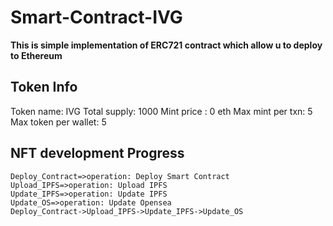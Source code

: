 # Smart-Contract-IVG

**This is simple implementation of ERC721 contract which allow u to deploy to Ethereum**

## Token Info
Token name: IVG
Total supply: 1000
Mint price : 0 eth
Max mint per txn: 5
Max token per wallet: 5

## NFT development Progress
```flow
Deploy_Contract=>operation: Deploy Smart Contract
Upload_IPFS=>operation: Upload IPFS
Update_IPFS=>operation: Update IPFS
Update_OS=>operation: Update Opensea
Deploy_Contract->Upload_IPFS->Update_IPFS->Update_OS

```


